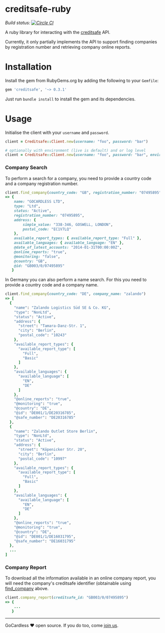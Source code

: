 # creditsafe-ruby

*Build status: [![Circle CI](https://circleci.com/gh/gocardless/creditsafe-ruby.svg?style=svg&circle-token=3f6e9b24fcc6a57abac110c59395b36032f156a5)](https://circleci.com/gh/gocardless/creditsafe-ruby)*

A ruby library for interacting with the
[creditsafe](http://www.creditsafeuk.com/) API.

Currently, it only partially implements the API to support finding companies by
registration number and retrieving company online reports.

# Installation

Install the gem from RubyGems.org by adding the following to your `Gemfile`:

```ruby
gem 'creditsafe', '~> 0.3.1'
```

Just run `bundle install` to install the gem and its dependencies.

# Usage

Initialise the client with your `username` and `password`.

```ruby
client = Creditsafe::Client.new(username: "foo", password: "bar")

# optionally with environment (live is default) and or log level
client = Creditsafe::Client.new(username: "foo", password: "bar", environment: :test, log_level: :debug)
```

### Company Search

To perform a search for a company, you need to provide a country code and a company registration number.

```ruby
client.find_company(country_code: "GB", registration_number: "07495895")
=> {
    name: "GOCARDLESS LTD",
    type: "Ltd",
    status: "Active",
    registration_number: "07495895",
    address: {
        simple_value: "338-346, GOSWELL, LONDON",
        postal_code: "EC1V7LQ"
    },
    available_report_types: { available_report_type: "Full" },
    available_languages: { available_language: "EN" },
    @date_of_latest_accounts: "2014-01-31T00:00:00Z",
    @online_reports: "true",
    @monitoring: "false",
    @country: "GB",
    @id: "GB003/0/07495895"
   }
```

In Germany you can also perform a name search. For this you need to provide a country code and a company name.

```ruby
client.find_company(country_code: "DE", company_name: "zalando")
=> [
  {
    "name": "Zalando Logistics Süd SE & Co. KG",
    "type": "NonLtd",
    "status": "Active",
    "address": {
      "street": "Tamara-Danz-Str. 1",
      "city": "Berlin",
      "postal_code": "10243"
    },
    "available_report_types": {
      "available_report_type": [
        "Full",
        "Basic"
      ]
    },
    "available_languages": {
      "available_language": [
        "EN",
        "DE"
      ]
    },
    "@online_reports": "true",
    "@monitoring": "true",
    "@country": "DE",
    "@id": "DE001/1/DE20316785",
    "@safe_number": "DE20316785"
  },
  {
    "name": "Zalando Outlet Store Berlin",
    "type": "NonLtd",
    "status": "Active",
    "address": {
      "street": "Köpenicker Str. 20",
      "city": "Berlin",
      "postal_code": "10997"
    },
    "available_report_types": {
      "available_report_type": [
        "Full",
        "Basic"
      ]
    },
    "available_languages": {
      "available_language": [
        "EN",
        "DE"
      ]
    },
    "@online_reports": "true",
    "@monitoring": "true",
    "@country": "DE",
    "@id": "DE001/1/DE16031795",
    "@safe_number": "DE16031795"
  },
  ...
]
```

### Company Report

To download all the information available in an online company report, you will
need the company's creditsafe identifier (obtainable using
[find_company](#find_company) above.

```ruby
client.company_report(creditsafe_id: "GB003/0/07495895")
=> {
    ...
   }
```


---

GoCardless ♥ open source. If you do too, come [join us](https://gocardless.com/jobs#software-engineer).
